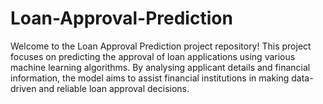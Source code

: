# Loan-Approval-Prediction
Welcome to the Loan Approval Prediction project repository! This project focuses on predicting the approval of loan applications using various machine learning algorithms. By analysing applicant details and financial information, the model aims to assist financial institutions in making data-driven and reliable loan approval decisions.
